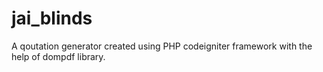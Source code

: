 # jai_blinds
A qoutation generator created using PHP codeigniter framework with the help of dompdf library.

